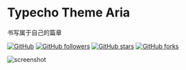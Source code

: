 # Typecho Theme Aria

书写属于自己的篇章

[![GitHub](https://img.shields.io/github/license/Siphils/Typecho-Theme-Aria.svg)](https://github.com/Siphils/Typecho-Theme-Aria/blob/master/LICENSE)
[![GitHub followers](https://img.shields.io/github/followers/Siphils.svg?style=social)](https://github.com/Siphils)
[![GitHub stars](https://img.shields.io/github/stars/Siphils/Typecho-Theme-Aria.svg?style=social)](https://github.com/Siphils/Typecho-Theme-Aria/stargazers)
[![GitHub forks](https://img.shields.io/github/forks/Siphils/Typecho-Theme-Aria.svg?style=social)](https://github.com/Siphils/Typecho-Theme-Aria/network/members)  

![screenshot](https://raw.githubusercontent.com/Siphils/Typecho-Theme-Aria/master/screenshot.png)